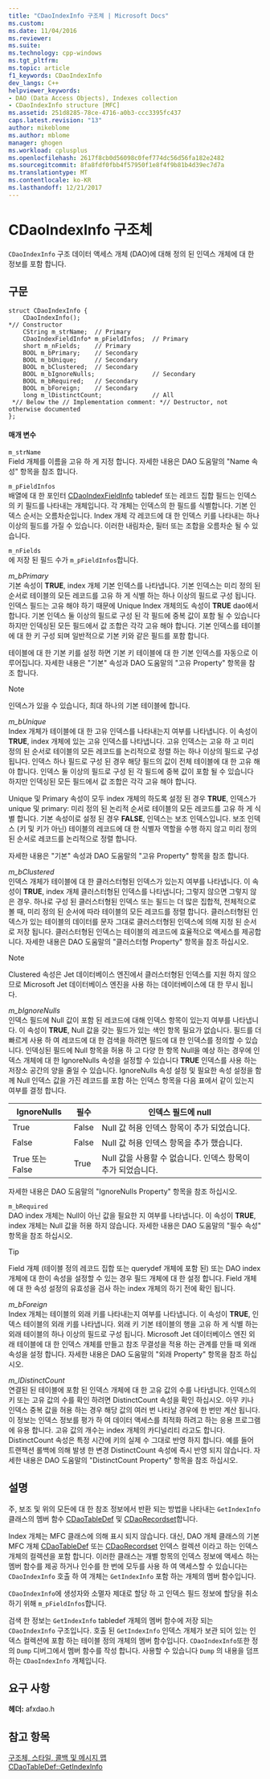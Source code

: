 ```yaml
---
title: "CDaoIndexInfo 구조체 | Microsoft Docs"
ms.custom: 
ms.date: 11/04/2016
ms.reviewer: 
ms.suite: 
ms.technology: cpp-windows
ms.tgt_pltfrm: 
ms.topic: article
f1_keywords: CDaoIndexInfo
dev_langs: C++
helpviewer_keywords:
- DAO (Data Access Objects), Indexes collection
- CDaoIndexInfo structure [MFC]
ms.assetid: 251d8285-78ce-4716-a0b3-ccc3395fc437
caps.latest.revision: "13"
author: mikeblome
ms.author: mblome
manager: ghogen
ms.workload: cplusplus
ms.openlocfilehash: 2617f8cb0d56098c0fef774dc56d56fa182e2482
ms.sourcegitcommit: 8fa8fdf0fbb4f57950f1e8f4f9b81b4d39ec7d7a
ms.translationtype: MT
ms.contentlocale: ko-KR
ms.lasthandoff: 12/21/2017
---
```

# <a name="cdaoindexinfo-structure"></a>CDaoIndexInfo 구조체
`CDaoIndexInfo` 구조 데이터 액세스 개체 (DAO)에 대해 정의 된 인덱스 개체에 대 한 정보를 포함 합니다.  
  
## <a name="syntax"></a>구문  
  
```  
struct CDaoIndexInfo {  
    CDaoIndexInfo();
*// Constructor  
    CString m_strName;  // Primary  
    CDaoIndexFieldInfo* m_pFieldInfos;  // Primary  
    short m_nFields;    // Primary  
    BOOL m_bPrimary;    // Secondary  
    BOOL m_bUnique;     // Secondary  
    BOOL m_bClustered;  // Secondary  
    BOOL m_bIgnoreNulls;                // Secondary  
    BOOL m_bRequired;   // Secondary  
    BOOL m_bForeign;    // Secondary  
    long m_lDistinctCount;              // All  
 *// Below the // Implementation comment: *// Destructor, not otherwise documented  
};   
```  
  
#### <a name="parameters"></a>매개 변수  
 `m_strName`  
 Field 개체를 이름을 고유 하 게 지정 합니다. 자세한 내용은 DAO 도움말의 "Name 속성" 항목을 참조 합니다.  
  
 `m_pFieldInfos`  
 배열에 대 한 포인터 [CDaoIndexFieldInfo](../../mfc/reference/cdaoindexfieldinfo-structure.md) tabledef 또는 레코드 집합 필드는 인덱스의 키 필드를 나타내는 개체입니다. 각 개체는 인덱스의 한 필드를 식별합니다. 기본 인덱스 순서는 오름차순입니다. Index 개체 각 레코드에 대 한 인덱스 키를 나타내는 하나 이상의 필드를 가질 수 있습니다. 이러한 내림차순, 필터 또는 조합을 오름차순 될 수 있습니다.  
  
 `m_nFields`  
 에 저장 된 필드 수가 `m_pFieldInfos`합니다.  
  
 *m_bPrimary*  
 기본 속성이 **TRUE**, index 개체 기본 인덱스를 나타냅니다. 기본 인덱스는 미리 정의 된 순서로 테이블의 모든 레코드를 고유 하 게 식별 하는 하나 이상의 필드로 구성 됩니다. 인덱스 필드는 고유 해야 하기 때문에 Unique Index 개체의도 속성이 **TRUE** dao에서 합니다. 기본 인덱스 둘 이상의 필드로 구성 된 각 필드에 중복 값이 포함 될 수 있습니다 하지만 인덱싱된 모든 필드에서 값 조합은 각각 고유 해야 합니다. 기본 인덱스를 테이블에 대 한 키 구성 되며 일반적으로 기본 키와 같은 필드를 포함 합니다.  
  
 테이블에 대 한 기본 키를 설정 하면 기본 키 테이블에 대 한 기본 인덱스를 자동으로 이루어집니다. 자세한 내용은 "기본" 속성과 DAO 도움말의 "고유 Property" 항목을 참조 합니다.  
  
> [!NOTE]
>  인덱스가 있을 수 있습니다, 최대 하나의 기본 테이블에 합니다.  
  
 *m_bUnique*  
 Index 개체가 테이블에 대 한 고유 인덱스를 나타내는지 여부를 나타냅니다. 이 속성이 **TRUE**, index 개체에 있는 고유 인덱스를 나타냅니다. 고유 인덱스는 고유 하 고 미리 정의 된 순서로 테이블의 모든 레코드를 논리적으로 정렬 하는 하나 이상의 필드로 구성 됩니다. 인덱스 하나 필드로 구성 된 경우 해당 필드의 값이 전체 테이블에 대 한 고유 해야 합니다. 인덱스 둘 이상의 필드로 구성 된 각 필드에 중복 값이 포함 될 수 있습니다 하지만 인덱싱된 모든 필드에서 값 조합은 각각 고유 해야 합니다.  
  
 Unique 및 Primary 속성이 모두 index 개체의 하도록 설정 된 경우 **TRUE**, 인덱스가 unique 및 primary: 미리 정의 된 논리적 순서로 테이블의 모든 레코드를 고유 하 게 식별 합니다. 기본 속성이로 설정 된 경우 **FALSE**, 인덱스는 보조 인덱스입니다. 보조 인덱스 (키 및 키가 아닌) 테이블의 레코드에 대 한 식별자 역할을 수행 하지 않고 미리 정의 된 순서로 레코드를 논리적으로 정렬 합니다.  
  
 자세한 내용은 "기본" 속성과 DAO 도움말의 "고유 Property" 항목을 참조 합니다.  
  
 *m_bClustered*  
 인덱스 개체가 테이블에 대 한 클러스터형된 인덱스가 있는지 여부를 나타냅니다. 이 속성이 **TRUE**, index 개체 클러스터형된 인덱스를 나타냅니다; 그렇지 않으면 그렇지 않은 경우. 하나로 구성 된 클러스터형된 인덱스 또는 필드는 더 많은 집합적, 전체적으로 볼 때, 미리 정의 된 순서에 따라 테이블의 모든 레코드를 정렬 합니다. 클러스터형된 인덱스가 있는 테이블의 데이터를 문자 그대로 클러스터형된 인덱스에 의해 지정 된 순서로 저장 됩니다. 클러스터형된 인덱스는 테이블의 레코드에 효율적으로 액세스를 제공합니다. 자세한 내용은 DAO 도움말의 "클러스터형 Property" 항목을 참조 하십시오.  
  
> [!NOTE]
>  Clustered 속성은 Jet 데이터베이스 엔진에서 클러스터형된 인덱스를 지원 하지 않으므로 Microsoft Jet 데이터베이스 엔진을 사용 하는 데이터베이스에 대 한 무시 됩니다.  
  
 *m_bIgnoreNulls*  
 인덱스 필드에 Null 값이 포함 된 레코드에 대해 인덱스 항목이 있는지 여부를 나타냅니다. 이 속성이 **TRUE**, Null 값을 갖는 필드가 있는 색인 항목 필요가 없습니다. 필드를 더 빠르게 사용 하 여 레코드에 대 한 검색을 하려면 필드에 대 한 인덱스를 정의할 수 있습니다. 인덱싱된 필드에 Null 항목을 허용 하 고 다양 한 항목 Null을 예상 하는 경우에 인덱스 개체에 대 한 IgnoreNulls 속성을 설정할 수 있습니다 **TRUE** 인덱스를 사용 하는 저장소 공간의 양을 줄일 수 있습니다. IgnoreNulls 속성 설정 및 필요한 속성 설정을 함께 Null 인덱스 값을 가진 레코드를 포함 하는 인덱스 항목을 다음 표에서 같이 있는지 여부를 결정 합니다.  
  
|IgnoreNulls|필수|인덱스 필드에 null|  
|-----------------|--------------|-------------------------|  
|True|False|Null 값 허용 인덱스 항목이 추가 되었습니다.|  
|False|False|Null 값 허용 인덱스 항목을 추가 했습니다.|  
|True 또는 False|True|Null 값을 사용할 수 없습니다. 인덱스 항목이 추가 되었습니다.|  
  
 자세한 내용은 DAO 도움말의 "IgnoreNulls Property" 항목을 참조 하십시오.  
  
 `m_bRequired`  
 DAO index 개체는 Null이 아닌 값을 필요한 지 여부를 나타냅니다. 이 속성이 **TRUE**, index 개체는 Null 값을 허용 하지 않습니다. 자세한 내용은 DAO 도움말의 "필수 속성" 항목을 참조 하십시오.  
  
> [!TIP]
>  Field 개체 (테이블 정의 레코드 집합 또는 querydef 개체에 포함 된) 또는 DAO index 개체에 대 한이 속성을 설정할 수 있는 경우 필드 개체에 대 한 설정 합니다. Field 개체에 대 한 속성 설정의 유효성을 검사 하는 index 개체의 하기 전에 확인 됩니다.  
  
 *m_bForeign*  
 Index 개체는 테이블의 외래 키를 나타내는지 여부를 나타냅니다. 이 속성이 **TRUE**, 인덱스 테이블의 외래 키를 나타냅니다. 외래 키 기본 테이블의 행을 고유 하 게 식별 하는 외래 테이블의 하나 이상의 필드로 구성 됩니다. Microsoft Jet 데이터베이스 엔진 외래 테이블에 대 한 인덱스 개체를 만들고 참조 무결성을 적용 하는 관계를 만들 때 외래 속성을 설정 합니다. 자세한 내용은 DAO 도움말의 "외래 Property" 항목을 참조 하십시오.  
  
 *m_lDistinctCount*  
 연결된 된 테이블에 포함 된 인덱스 개체에 대 한 고유 값의 수를 나타냅니다. 인덱스의 키 또는 고유 값의 수를 확인 하려면 DistinctCount 속성을 확인 하십시오. 아무 키나 인덱스 중복 값을 허용 하는 경우 해당 값의 여러 번 나타날 경우에 한 번만 계산 됩니다. 이 정보는 인덱스 정보를 평가 하 여 데이터 액세스를 최적화 하려고 하는 응용 프로그램에 유용 합니다. 고유 값의 개수는 index 개체의 카디널리티 라고도 합니다. DistinctCount 속성은 특정 시간에 키의 실제 수 그대로 반영 하지 합니다. 예를 들어 트랜잭션 롤백에 의해 발생 한 변경 DistinctCount 속성에 즉시 반영 되지 않습니다. 자세한 내용은 DAO 도움말의 "DistinctCount Property" 항목을 참조 하십시오.  
  
## <a name="remarks"></a>설명  
 주, 보조 및 위의 모든에 대 한 참조 정보에서 반환 되는 방법을 나타내는 `GetIndexInfo` 클래스의 멤버 함수 [CDaoTableDef](../../mfc/reference/cdaotabledef-class.md#getindexinfo) 및 [CDaoRecordset](../../mfc/reference/cdaorecordset-class.md#getindexinfo)합니다.  
  
 Index 개체는 MFC 클래스에 의해 표시 되지 않습니다. 대신, DAO 개체 클래스의 기본 MFC 개체 [CDaoTableDef](../../mfc/reference/cdaotabledef-class.md) 또는 [CDaoRecordset](../../mfc/reference/cdaorecordset-class.md) 인덱스 컬렉션 이라고 하는 인덱스 개체의 컬렉션을 포함 합니다. 이러한 클래스는 개별 항목의 인덱스 정보에 액세스 하는 멤버 함수를 제공 하거나 인수를 한 번에 모두를 사용 하 여 액세스할 수 있습니다는 `CDaoIndexInfo` 호출 하 여 개체는 `GetIndexInfo` 포함 하는 개체의 멤버 함수입니다.  
  
 `CDaoIndexInfo`에 생성자와 소멸자 제대로 할당 하 고 인덱스 필드 정보에 할당을 취소 하기 위해 `m_pFieldInfos`합니다.  
  
 검색 한 정보는 `GetIndexInfo` tabledef 개체의 멤버 함수에 저장 되는 `CDaoIndexInfo` 구조입니다. 호출 된 `GetIndexInfo` 인덱스 개체가 보관 되어 있는 인덱스 컬렉션에 포함 하는 테이블 정의 개체의 멤버 함수입니다. `CDaoIndexInfo`또한 정의 `Dump` 디버그에서 멤버 함수를 작성 합니다. 사용할 수 있습니다 `Dump` 의 내용을 덤프 하는 `CDaoIndexInfo` 개체입니다.  
  
## <a name="requirements"></a>요구 사항  
 **헤더:** afxdao.h  
  
## <a name="see-also"></a>참고 항목  
 [구조체, 스타일, 콜백 및 메시지 맵](../../mfc/reference/structures-styles-callbacks-and-message-maps.md)   
 [CDaoTableDef::GetIndexInfo](../../mfc/reference/cdaotabledef-class.md#getindexinfo)

